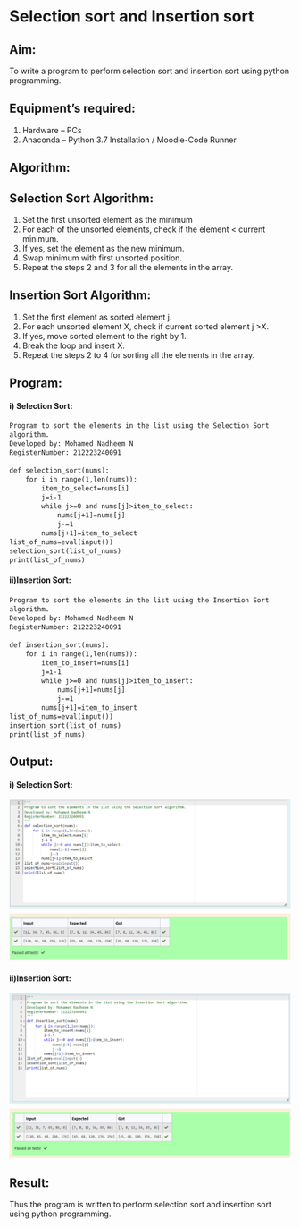 # Selection sort and Insertion sort
## Aim:
To write a program to perform selection sort and insertion sort using python programming.
## Equipment’s required:
1.	Hardware – PCs
2.	Anaconda – Python 3.7 Installation / Moodle-Code Runner
## Algorithm:
## Selection Sort Algorithm:
1.	Set the first unsorted element as the minimum
2.	For each of the unsorted elements, check if the element < current minimum.
3.	If yes, set the element as the new minimum.
4.	Swap minimum with first unsorted position.
5.	Repeat the steps 2 and 3 for all the elements in the array.
## Insertion Sort Algorithm:
1.	Set the first element as sorted element j.
2.	For each unsorted element X, check if current sorted element j >X.
3.	If yes, move sorted element to the right by 1.
4.	Break the loop and insert X.
5.	Repeat the steps 2 to 4 for sorting all the elements in the array.
## Program:
#### i) Selection Sort:

```
Program to sort the elements in the list using the Selection Sort algorithm.
Developed by: Mohamed Nadheem N
RegisterNumber: 212223240091

def selection_sort(nums):
    for i in range(1,len(nums)):
        item_to_select=nums[i]
        j=i-1
        while j>=0 and nums[j]>item_to_select:
            nums[j+1]=nums[j]
            j-=1
        nums[j+1]=item_to_select
list_of_nums=eval(input())
selection_sort(list_of_nums)
print(list_of_nums)
```
#### ii)Insertion Sort:

```
Program to sort the elements in the list using the Insertion Sort algorithm.
Developed by: Mohamed Nadheem N
RegisterNumber: 212223240091

def insertion_sort(nums):
    for i in range(1,len(nums)):
        item_to_insert=nums[i]
        j=i-1
        while j>=0 and nums[j]>item_to_insert:
            nums[j+1]=nums[j]
            j-=1
        nums[j+1]=item_to_insert
list_of_nums=eval(input())
insertion_sort(list_of_nums)
print(list_of_nums)

```
## Output:
#### i) Selection Sort:
![output](/op%201.png)
#### ii)Insertion Sort:
![output](/op%202.png)

## Result:
Thus the program is written to perform selection sort and insertion sort using python programming.
